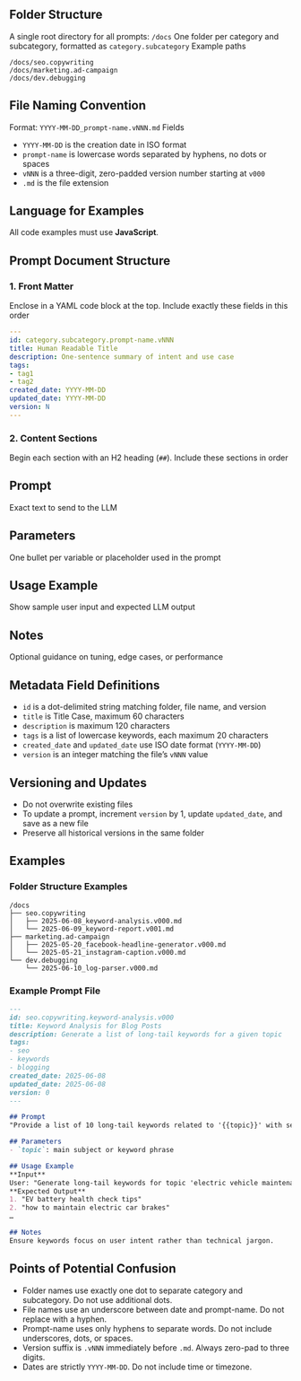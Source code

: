 ## Folder Structure

A single root directory for all prompts: `/docs`
One folder per category and subcategory, formatted as `category.subcategory`
Example paths

```
/docs/seo.copywriting
/docs/marketing.ad-campaign
/docs/dev.debugging
```

## File Naming Convention

Format: `YYYY-MM-DD_prompt-name.vNNN.md`
Fields

* `YYYY-MM-DD` is the creation date in ISO format
* `prompt-name` is lowercase words separated by hyphens, no dots or spaces
* `vNNN` is a three-digit, zero-padded version number starting at `v000`
* `.md` is the file extension

## Language for Examples

All code examples must use **JavaScript**.

## Prompt Document Structure

### 1. Front Matter

Enclose in a YAML code block at the top. Include exactly these fields in this order

```yaml
---
id: category.subcategory.prompt-name.vNNN
title: Human Readable Title
description: One-sentence summary of intent and use case
tags:
- tag1
- tag2
created_date: YYYY-MM-DD
updated_date: YYYY-MM-DD
version: N
---
```

### 2. Content Sections

Begin each section with an H2 heading (`##`). Include these sections in order

## Prompt

Exact text to send to the LLM

## Parameters

One bullet per variable or placeholder used in the prompt

## Usage Example

Show sample user input and expected LLM output

## Notes

Optional guidance on tuning, edge cases, or performance

## Metadata Field Definitions

* `id` is a dot-delimited string matching folder, file name, and version
* `title` is Title Case, maximum 60 characters
* `description` is maximum 120 characters
* `tags` is a list of lowercase keywords, each maximum 20 characters
* `created_date` and `updated_date` use ISO date format (`YYYY-MM-DD`)
* `version` is an integer matching the file’s `vNNN` value

## Versioning and Updates

* Do not overwrite existing files
* To update a prompt, increment `version` by 1, update `updated_date`, and save as a new file
* Preserve all historical versions in the same folder

## Examples

### Folder Structure Examples

```
/docs
├── seo.copywriting
│   ├── 2025-06-08_keyword-analysis.v000.md
│   └── 2025-06-09_keyword-report.v001.md
├── marketing.ad-campaign
│   ├── 2025-05-20_facebook-headline-generator.v000.md
│   └── 2025-05-21_instagram-caption.v000.md
└── dev.debugging
    └── 2025-06-10_log-parser.v000.md
```

### Example Prompt File

```markdown
---
id: seo.copywriting.keyword-analysis.v000
title: Keyword Analysis for Blog Posts
description: Generate a list of long-tail keywords for a given topic
tags:
- seo
- keywords
- blogging
created_date: 2025-06-08
updated_date: 2025-06-08
version: 0
---

## Prompt
"Provide a list of 10 long-tail keywords related to '{{topic}}' with search intent labeled."

## Parameters
- `topic`: main subject or keyword phrase

## Usage Example
**Input**
User: "Generate long-tail keywords for topic 'electric vehicle maintenance'."
**Expected Output**
1. "EV battery health check tips"
2. "how to maintain electric car brakes"
…

## Notes
Ensure keywords focus on user intent rather than technical jargon.
```

## Points of Potential Confusion

* Folder names use exactly one dot to separate category and subcategory. Do not use additional dots.
* File names use an underscore between date and prompt-name. Do not replace with a hyphen.
* Prompt-name uses only hyphens to separate words. Do not include underscores, dots, or spaces.
* Version suffix is `.vNNN` immediately before `.md`. Always zero-pad to three digits.
* Dates are strictly `YYYY-MM-DD`. Do not include time or timezone.
